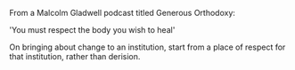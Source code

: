 From a Malcolm Gladwell podcast titled Generous Orthodoxy:

'You must respect the body you wish to heal'

On bringing about change to an institution, start from a place of respect for that institution, rather than derision.  
